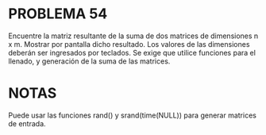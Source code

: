 # PROBLEMA 54

Encuentre la matriz resultante de la  suma de dos matrices de dimensiones n x m. Mostrar por 
pantalla dicho resultado. Los valores de las dimensiones deberán ser ingresados por teclados. 
Se exige que utilice funciones para el llenado, y generación de la suma de las matrices.
# NOTAS

Puede usar las funciones rand() y srand(time(NULL)) para generar matrices  de entrada.